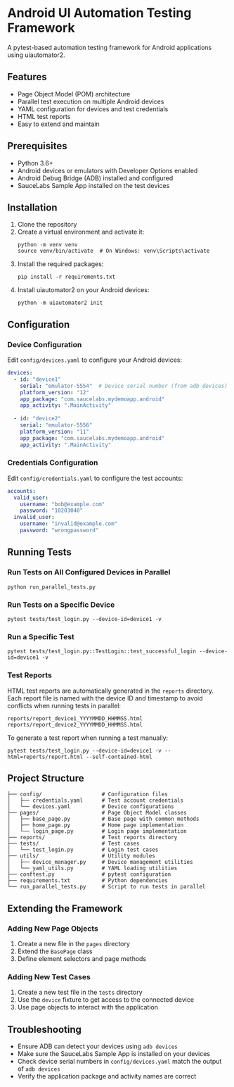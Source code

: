 # Android UI Automation Testing Framework

A pytest-based automation testing framework for Android applications using uiautomator2.

## Features

- Page Object Model (POM) architecture
- Parallel test execution on multiple Android devices
- YAML configuration for devices and test credentials
- HTML test reports
- Easy to extend and maintain

## Prerequisites

- Python 3.6+
- Android devices or emulators with Developer Options enabled
- Android Debug Bridge (ADB) installed and configured
- SauceLabs Sample App installed on the test devices

## Installation

1. Clone the repository
2. Create a virtual environment and activate it:
   ```
   python -m venv venv
   source venv/bin/activate  # On Windows: venv\Scripts\activate
   ```
3. Install the required packages:
   ```
   pip install -r requirements.txt
   ```
4. Install uiautomator2 on your Android devices:
   ```
   python -m uiautomator2 init
   ```

## Configuration

### Device Configuration

Edit `config/devices.yaml` to configure your Android devices:

```yaml
devices:
  - id: "device1"
    serial: "emulator-5554"  # Device serial number (from adb devices)
    platform_version: "12"
    app_package: "com.saucelabs.mydemoapp.android"
    app_activity: ".MainActivity"
    
  - id: "device2"
    serial: "emulator-5556"
    platform_version: "11"
    app_package: "com.saucelabs.mydemoapp.android"
    app_activity: ".MainActivity"
```

### Credentials Configuration

Edit `config/credentials.yaml` to configure the test accounts:

```yaml
accounts:
  valid_user:
    username: "bob@example.com"
    password: "10203040"
  invalid_user:
    username: "invalid@example.com"
    password: "wrongpassword"
```

## Running Tests

### Run Tests on All Configured Devices in Parallel

```
python run_parallel_tests.py
```

### Run Tests on a Specific Device

```
pytest tests/test_login.py --device-id=device1 -v
```

### Run a Specific Test

```
pytest tests/test_login.py::TestLogin::test_successful_login --device-id=device1 -v
```

### Test Reports

HTML test reports are automatically generated in the `reports` directory. Each report file is named with the device ID and timestamp to avoid conflicts when running tests in parallel:

```
reports/report_device1_YYYYMMDD_HHMMSS.html
reports/report_device2_YYYYMMDD_HHMMSS.html
```

To generate a test report when running a test manually:

```
pytest tests/test_login.py --device-id=device1 -v --html=reports/report.html --self-contained-html
```

## Project Structure

```
├── config/                   # Configuration files
│   ├── credentials.yaml      # Test account credentials
│   └── devices.yaml          # Device configurations
├── pages/                    # Page Object Model classes
│   ├── base_page.py          # Base page with common methods
│   ├── home_page.py          # Home page implementation
│   └── login_page.py         # Login page implementation
├── reports/                  # Test reports directory
├── tests/                    # Test cases
│   └── test_login.py         # Login test cases
├── utils/                    # Utility modules
│   ├── device_manager.py     # Device management utilities
│   └── yaml_utils.py         # YAML loading utilities
├── conftest.py               # pytest configuration
├── requirements.txt          # Python dependencies
└── run_parallel_tests.py     # Script to run tests in parallel
```

## Extending the Framework

### Adding New Page Objects

1. Create a new file in the `pages` directory
2. Extend the `BasePage` class
3. Define element selectors and page methods

### Adding New Test Cases

1. Create a new test file in the `tests` directory
2. Use the `device` fixture to get access to the connected device
3. Use page objects to interact with the application

## Troubleshooting

- Ensure ADB can detect your devices using `adb devices`
- Make sure the SauceLabs Sample App is installed on your devices
- Check device serial numbers in `config/devices.yaml` match the output of `adb devices`
- Verify the application package and activity names are correct 